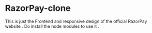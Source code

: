 # RazorPay-clone
This is just the Frontend and responsive design of the official RazorPay website .
Do install the node modules to use it .
